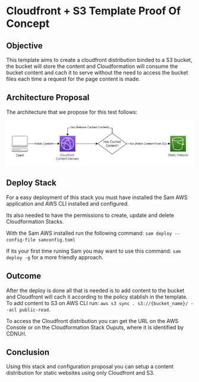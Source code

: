 # Cloudfront + S3 Template Proof Of Concept

## Objective

This template aims to create a cloudfront distribution binded to a S3 bucket, the bucket will store the content and Cloudformation will consume the bucket content and cach it to serve without the need to access the bucket files each time a request for the page content is made.

## Architecture Proposal

The architecture that we propose for this test follows:

![Cloudfront + S3 Architecture Used](./assets/cloudfront_s3_architecture.jpg)

## Deploy Stack

For a easy deployment of this stack you must have installed the Sam AWS application and AWS CLI installed and configured.

Its also needed to have the permissions to create, update and delete Cloudformation Stacks.

With the Sam AWS installed run the following command: `sam deploy --config-file samconfig.toml`

If its your first time runing Sam you may want to use this command: `sam deploy -g` for a more friendly approach.

## Outcome

After the deploy is done all that is needed is to add content to the bucket and Cloudfront will cach it according to the policy stablish in the template. To add content to S3 on AWS CLI run: `aws s3 sync . s3://{bucket_name}/ --acl public-read`.

To access the Cloudfront distribution you can get the URL on the AWS Console or on the Cloudformation Stack Ouputs, where it is identified by CDNUrl.

## Conclusion

Using this stack and configuration proposal you can setup a content distribution for static websites using only Cloudfront and S3.
